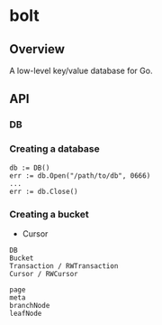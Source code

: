 bolt
====

## Overview

A low-level key/value database for Go.


## API

### DB

### Creating a database

```
db := DB()
err := db.Open("/path/to/db", 0666)
...
err := db.Close()
```

### Creating a bucket


* Cursor


```
DB
Bucket
Transaction / RWTransaction
Cursor / RWCursor

page
meta
branchNode
leafNode
```

